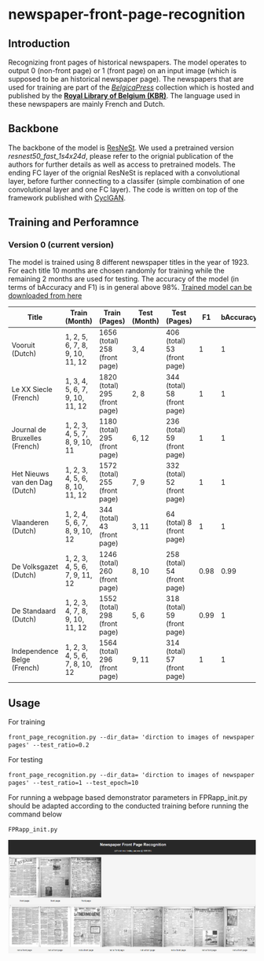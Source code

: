 # newspaper-front-page-recognition
## Introduction
Recognizing front pages of historical newspapers. The model operates to output 0 (non-front page) or 1 (front page) on an input image (which is supposed to be an historical newspaper page). The newspapers that are used for training are part of the [*BelgicaPress*](https://www.kbr.be/en/belgica-press/) collection which is hosted and published by the [**Royal Library of Belgium (KBR)**](https://www.kbr.be/en/). The language used in these newspapers are mainly French and Dutch. 
## Backbone
The backbone of the model is [ResNeSt](https://github.com/zhanghang1989/ResNeSt). We used a pretrained version *resnest50_fast_1s4x24d*, please refer to the orignial publication of the authors for further details as well as access to pretrained models. The ending FC layer of the orignial ResNeSt is replaced with a convolutional layer, before further connecting to a classifer (simple combination of one convolutional layer and one FC layer). The code is written on top of the framework published with [CyclGAN](https://github.com/junyanz/CycleGAN). 
## Training and Perforamnce
### Version 0 (current version)
The model is trained using 8 different newspaper titles in the year of 1923. For each title 10 months are chosen randomly for training while the remaining 2 months are used for testing. The accuracy of the model (in terms of bAccuracy and F1) is in general above 98%. [Trained model can be downloaded from here](https://huggingface.co/DSL-KBR/FPR/tree/main)

| Title  | Train (Month) | Train (Pages) | Test (Month) | Test (Pages) | F1 | bAccuracy |
| ------------- | ------------- | ------------- | ------------- | ------------- | ------------- | ------------- |
| Vooruit (Dutch) | 1, 2, 5, 6, 7, 8, 9, 10, 11, 12 | 1656 (total) 258 (front page) | 3, 4 | 406 (total) 53 (front page) | 1 | 1 |
| Le XX Siecle  (French) | 1, 3, 4, 5, 6, 7, 9, 10, 11, 12 | 1820 (total) 295 (front page) | 2, 8 | 344 (total) 58 (front page) | 1 | 1 |
| Journal de Bruxelles  (French) | 1, 2, 3, 4, 5, 7, 8, 9, 10, 11| 1180 (total) 295 (front page) | 6, 12 | 236 (total) 59 (front page) | 1 | 1 |
| Het Nieuws van den Dag (Dutch) | 1, 2, 3, 4, 5, 6, 8, 10, 11, 12 | 1572 (total) 255 (front page) | 7, 9 | 332 (total) 52 (front page) | 1 | 1 |
| Vlaanderen (Dutch) | 1, 2, 4, 5, 6, 7, 8, 9, 10, 12 | 344 (total) 43 (front page) | 3, 11 | 64 (total) 8 (front page) | 1 | 1 |
| De Volksgazet (Dutch) | 1, 2, 3, 4, 5, 6, 7, 9, 11, 12 | 1246 (total) 260 (front page) | 8, 10 | 258 (total) 54 (front page) | 0.98 | 0.99 |
| De Standaard (Dutch) | 1, 2, 3, 4, 7, 8, 9, 10, 11, 12 | 1552 (total) 298 (front page) |5, 6 | 318 (total) 59 (front page) | 0.99 | 1 |
| Independence Belge (French) | 1, 2, 3, 4, 5, 6, 7, 8, 10, 12 | 1564 (total) 296 (front page) | 9, 11 | 314 (total) 57 (front page) | 1 | 1 |


## Usage
For training 
```
front_page_recognition.py --dir_data= 'dirction to images of newspaper pages' --test_ratio=0.2
```
For testing
```
front_page_recognition.py --dir_data= 'dirction to images of newspaper pages' --test_ratio=1 --test_epoch=10
```
For running a webpage based demonstrator
parameters in FPRapp_init.py should be adapted according to the conducted training before running the command below
```
FPRapp_init.py
```
![A pretrained FPR model will be loaded *by default from ./checkpoints/training/model_name/training_seed/*. Images that are deposited in a specified folder *by default ./FPR testing local* will be processed and the results will be displayed on a webpage](img/demo_1.PNG)
